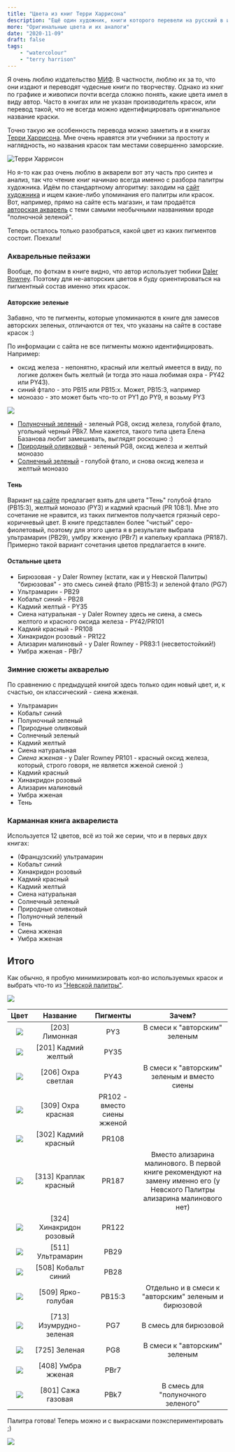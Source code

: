 ```yaml
---
title: "Цвета из книг Терри Харрисона"
description: "Ещё один художник, книги которого перевели на русский в издательстве МИФ. И снова не всегда понятно, какие цвета в книгах имеются в виду. Разбираемся!"
more: "Оригинальные цвета и их аналоги"
date: "2020-11-09"
draft: false
tags:
    - "watercolour"
    - "terry harrison"
---
```


Я очень люблю издательство [МИФ](https://www.mann-ivanov-ferber.ru/creativity-books/). В частности, люблю их за то,
что они издают и переводят чудесные книги по творчеству. Однако из книг по графике и
живописи почти всегда сложно понять, какие цвета имел в виду автор. Часто в книгах или не указан
производитель красок, или перевод такой, что не всегда можно идентифицировать оригинальное
название краски. 

Точно такую же особенность перевода можно заметить и в книгах [Терри Харрисона](https://www.mann-ivanov-ferber.ru/authors/terri-xarrison/).
Мне очень нравятся эти учебники за простоту и наглядность, но названия красок там местами совершенно заморские.

![Терри Харрисон](/img/terri.png)

Но я-то как раз очень люблю в акварели вот эту часть про синтез и анализ, так что 
чтение книг начинаю всегда именно с разбора палитры художника. Идём по стандартному алгоритму: заходим на [сайт художника](https://www.terryharrisonart.com/)
и ищем какие-либо упоминания его палитры или красок. Вот, например, прямо на сайте есть магазин,
и там продаётся [авторская акварель](https://www.terryharrisonart.com/Paints/Artist-Watercolours/default.aspx)
с теми самыми необычными названиями вроде "полночной зеленой".

Теперь осталось только разобраться, какой цвет из каких пигментов состоит. Поехали!

### Акварельные пейзажи

Вообще, по фоткам в книге видно, что автор использует тюбики [Daler Rowney](https://www.daler-rowney.com/artists-watercolour-paint-tubes/).
Поэтому для не-авторских цветов я буду ориентироваться на пигментный состав именно этих красок.

#### Авторские зеленые

Забавно, что те пигменты, которые упоминаются в книге для замесов авторских зеленых,
отличаются от тех, что указаны на сайте в составе красок :)

По информации с сайта не все пигменты можно идентифицировать. 
Например:
- оксид железа - непонятно, красный или желтый имеется в виду,
по логике должен быть желтый (и тогда это наша любимая охра - PY42 или PY43).
- синий фтало - это PB15 или PB15:x. Может, PB15:3, например
- моноазо - это может быть что-то от PY1 до PY9, я возьму PY3

![](https://www.terryharrisonart.com/product-images/Normal/05292c24-5c5f-4ef8-96f4-084cd32cd04d-1.jpg)

- [Полуночный зеленый](https://www.terryharrisonart.com/Paints/ARTISTS-WATERCOLOUR-Midnight-Green.aspx) - зеленый PG8, оксид железа, голубой фтало, угольный черный PBk7. Мне кажется, такого типа цвета Елена Базанова любит замешивать, выглядят роскошно :)
- [Природный оливковый](https://www.terryharrisonart.com/Paints/ARTISTS-WATERCOLOUR-Country-Olive.aspx) - зеленый PG8, оксид железа и желтый моноазо
- [Солнечный зеленый](https://www.terryharrisonart.com/Paints/ARTISTS-WATERCOLOUR-Sunlit-Green.aspx) - голубой фтало, и снова оксид железа и желтый моноазо

#### Тень

Вариант [на сайте](https://www.terryharrisonart.com/Paints/ARTISTS-WATERCOLOUR-Shadow.aspx) предлагает взять для цвета "Тень"
голубой фтало (PB15:3), желтый моноазо (PY3) и кадмий красный (PR 108:1). Мне это сочетание не нравится,
из таких пигментов получается грязный серо-коричневый цвет. В книге представлен более "чистый" серо-фиолетовый, поэтому
для этого цвета я в результате выбрала ультрамарин (PB29), умбру жженую (PBr7) и капельку краплака (PR187).
Примерно такой вариант сочетания цветов предлагается в книге.

#### Остальные цвета

- Бирюзовая - у Daler Rowney (кстати, как и у Невской Палитры) "бирюзовая" - это смесь синей фтало (PB15:3) и зеленой фтало (PG7)
- Ультрамарин - PB29
- Кобальт синий - PB28
- Кадмий желтый - PY35
- Сиена натуральная - у Daler Rowney здесь не сиена, а смесь желтого и красного оксида железа - PY42/PR101
- Кадмий красный - PR108
- Хинакридон розовый - PR122
- Ализарин малиновый - у Daler Rowney - PR83:1 (несветостойкий!)
- Умбра жженая - PBr7

### Зимние сюжеты акварелью

По сравнению с предыдущей книгой здесь только один новый цвет, и, к счастью, он классический - сиена жженая.

- Ультрамарин
- Кобальт синий
- Полуночный зеленый
- Природные оливковый
- Солнечный зеленый
- Кадмий желтый
- Сиена натуральная
- *Сиена жженая* - у Daler Rowney PR101 - красный оксид железа, который, строго говоря, не является жженой сиеной :)
- Кадмий красный
- Хинакридон розовый
- Ализарин малиновый
- Умбра жженая
- Тень


### Карманная книга акварелиста

Используется 12 цветов, всё из той же серии, что и в первых двух книгах:

- (Французский) ультрамарин
- Кобальт синий
- Хинакридон розовый
- Кадмий красный
- Кадмий желтый
- Сиена натуральная
- Солнечный зеленый
- Природные оливковый
- Полуночный зеленый
- Тень
- Сиена жженая
- Умбра жженая

## Итого

Как обычно, я пробую минимизировать кол-во используемых красок и выбрать что-то из ["Невской палитры"](https://www.nevskayapalitra.ru/upload/iblock/677/%D0%91%D0%9D-01.jpg).

![](/img/terri-paints.jpg)

| Цвет | Название | Пигменты | Зачем? |
| :--: |:--------:|:--------:|:------:|
| ![](/img/np/1901203.jpg#min200) | [203] Лимонная | PY3 | В смеси к "авторским" зеленым |
| ![](/img/np/1901201.jpg#min200) | [201] Кадмий желтый | PY35 | | 
| ![](/img/np/1901206.jpg#min200) | [206] Охра светлая | PY43 | В смеси к "авторским" зеленым и вместо сиены | 
| ![](/img/np/1901309.jpg#min200) | [309] Охра красная | PR102 - вместо сиены жженой |  
| ![](/img/np/1901302.jpg#min200) | [302] Кадмий красный | PR108 | |
| ![](/img/np/1901313.jpg#min200) | [313] Краплак красный | PR187 | Вместо ализарина малинового. В первой книге рекомендуют на замену именно его (у Невского Палитры ализарина малинового нет) | 
| ![](/img/np/1901324.png#min200) | [324] Хинакридон розовый | PR122 | |
| ![](/img/np/1901511.jpg#min200) | [511] Ультрамарин | PB29 | |
| ![](/img/np/1901508.jpg#min200) | [508] Кобальт синий | PB28 | |
| ![](/img/np/1901509.jpg#min200) | [509] Ярко-голубая |  PB15:3 | Отдельно и в смеси к "авторским" зеленым и бирюзовой |
| ![](/img/np/1901713.jpg#min200) | [713] Изумрудно-зеленая |  PG7 | В смесь для бирюзовой |
| ![](/img/np/1901725.jpg#min200) | [725] Зеленая | PG8 | В смеси к "авторским" зеленым |
| ![](/img/np/1901408.jpg#min200) | [408] Умбра жженая | PBr7 | |
| ![](/img/np/1901801.jpg#min200) | [801] Сажа газовая | PBk7 | В смесь для "полуночного зеленого" |

Палитра готова! Теперь можно и с выкрасками поэкспериментировать ;)

![](/img/terri-chart.jpg)